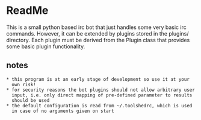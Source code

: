 ReadMe
======
This is a small python based irc bot that just handles some very basic irc commands. However, it can be extended by plugins stored in the plugins/ directory. Each plugin must be derived from the Plugin class that provides some basic plugin functionality.


notes
-----
    * this program is at an early stage of development so use it at your 
      own risk!
    * for security reasons the bot plugins should not allow arbitrary user
      input, i.e. only direct mapping of pre-defined parameter to results
      should be used
    * the default configuration is read from ~/.toolshedrc, which is used
      in case of no arguments given on start


